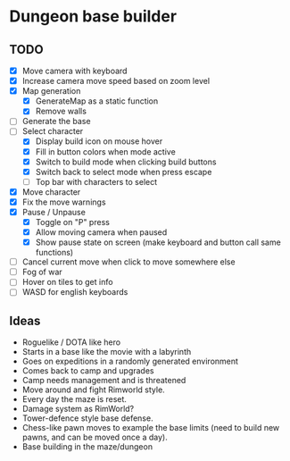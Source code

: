 # Dungeon base builder

## TODO

- [x] Move camera with keyboard
- [x] Increase camera move speed based on zoom level
- [x] Map generation
  - [x] GenerateMap as a static function
  - [x] Remove walls
- [ ] Generate the base
- [ ] Select character
  - [x] Display build icon on mouse hover
  - [x] Fill in button colors when mode active
  - [x] Switch to build mode when clicking build buttons
  - [x] Switch back to select mode when press escape
  - [ ] Top bar with characters to select
- [x] Move character
- [x] Fix the move warnings
- [x] Pause / Unpause
  - [x] Toggle on "P" press
  - [x] Allow moving camera when paused
  - [x] Show pause state on screen (make keyboard and button call same functions)
- [ ] Cancel current move when click to move somewhere else
- [ ] Fog of war
- [ ] Hover on tiles to get info
- [ ] WASD for english keyboards

## Ideas

- Roguelike / DOTA like hero
- Starts in a base like the movie with a labyrinth
- Goes on expeditions in a randomly generated environment
- Comes back to camp and upgrades
- Camp needs management and is threatened
- Move around and fight Rimworld style.
- Every day the maze is reset.
- Damage system as RimWorld?
- Tower-defence style base defense.
- Chess-like pawn moves to example the base limits (need to build new pawns, and can be moved once a day).
- Base building in the maze/dungeon
